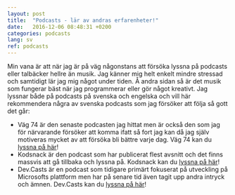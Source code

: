 ```yaml
---
layout: post
title:  "Podcasts - lär av andras erfarenheter!"
date:   2016-12-06 08:48:31 +0200
categories: podcasts
lang: sv
ref: podcasts
---
```


Min vana är att när jag är på väg någonstans att försöka lyssna på podcasts eller talbäcker hellre än musik. Jag känner mig helt enkelt mindre stressad och samtidigt lär jag mig något under tiden. Å andra sidan så är det musik som fungerar bäst när jag programmerar eller gör något kreativt.
Jag lyssnar både på podcasts på svenska och engelska och vill här rekommendera några av svenska podcasts som jag försöker att följa så gott det går:

- Väg 74 är den senaste podcasten jag hittat men är också den som jag för närvarande försöker att komma ifatt så fort jag kan då jag själv motiveras mycket av att försöka bli bättre varje dag. Väg 74 kan du [lyssna på här][vag-74]!
- Kodsnack är den podcast som har publicerat flest avsnitt och det finns massvis att gå tillbaka och lyssna på. Kodsnack kan du [lyssna på här][kodsnack]!
- Dev.Casts är en podcast som tidigare primärt fokuserat på utveckling på Microsofts plattform men har på senare tid även tagit upp andra intryck och ämnen. Dev.Casts kan du [lyssna på här][dev-casts]!

[vag-74]: http://agical.se/pod/
[kodsnack]: http://kodsnack.se/
[dev-casts]: http://www.buzzfrog.se/dev-casts/
[dotnetrocks]: https://www.dotnetrocks.com/
[hanselminutes]: http://hanselminutes.com/
